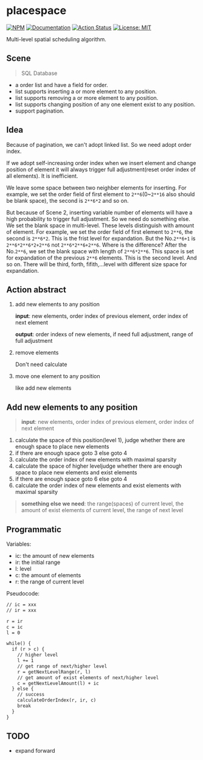 # placespace

[![NPM](https://img.shields.io/npm/v/placespace.svg)](https://www.npmjs.com/package/placespace)
[![Documentation](https://img.shields.io/badge/documentation-yes-brightgreen.svg)](https://github.com/tqma113/placespace#readme)
[![Action Status](https://github.com/tqma113/placespace/workflows/PlaceSpace/badge.svg)](https://github.com/tqma113/placespace/actions)
[![License: MIT](https://img.shields.io/badge/License-MIT-blue.svg)](https://github.com/tqma/placespace/blob/master/LICENSE)

Multi-level spatial scheduling algorithm.

## Scene

> SQL Database

- a order list and have a field for order.
- list supports inserting a or more element to any position.
- list supports removing a or more element to any position.
- list supports changing position of any one element exist to any position.
- support pagination.

## Idea

Because of pagination, we can't adopt linked list. So we need adopt order index.

If we adopt self-increasing order index when we insert element and change position of element it will always trigger full adjustment(reset order index of all elements). It is inefficient.

We leave some space between two neighber elements for inserting. For example, we set the order field of first element to `2**6`(0~`2**16` also should be blank space), the second is `2**6*2` and so on.

But because of Scene 2, inserting variable number of elements will have a high probability to trigger full adjustment. So we need do something else. We set the blank space in multi-level. These levels distinguish with amount of element. For example, we set the order field of first element to `2**6`, the second is `2**6*2`. This is the frist level for expandation. But the No.`2**6+1` is `2**6*2**6*2+2**6` not `2**6*2**6+2**6`. Where is the difference? After the No.`2**6`, we set the blank space with length of `2**6*2**6`. This space is set for expandation of the previous `2**6` elements. This is the second level. And so on. There will be third, forth, fifith,...level with different size space for expandation.

## Action abstract

1. add new elements to any position

   **input**: new elements, order index of previous element, order index of next element

   **output**: order indexs of new elements, if need full adjustment, range of full adjustment

2. remove elements

   Don't need calculate

3. move one element to any position

   like add new elements

## Add new elements to any position

> **input**: new elements, order index of previous element, order index of next element

1. calculate the space of this position(level 1), judge whether there are enough space to place new elements
2. if there are enough space goto 3 else goto 4
3. calculate the order index of new elements with maximal sparsity
4. calculate the space of higher leveljudge whether there are enough space to place new elements and exist elements
5. if there are enough space goto 6 else goto 4
6. calculate the order index of new elements and exist elements with maximal sparsity

> **something else we need**: the range(spaces) of current level, the amount of exist elements of current level, the range of next level

## Programmatic

Variables:

- ic: the amount of new elements
- ir: the initial range
- l: level
- c: the amount of elements
- r: the range of current level

Pseudocode:

```txt
// ic = xxx
// ir = xxx

r = ir
c = ic
l = 0

while() {
  if (r > c) {
    // higher level
    l += 1
    // get range of next/higher level
    r = getNextLevelRange(r, l)
    // get amount of exist elements of next/higher level
    c = getNextLevelAmount(l) + ic
  } else {
    // success
    calculateOrderIndex(r, ir, c)
    break
  }
}
```

## TODO

- expand forward
